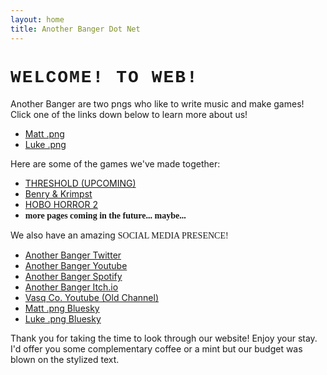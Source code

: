 ```yaml
---
layout: home
title: Another Banger Dot Net
---
```


# <span class="wave" style="font-family: 'Courier New', 'Lucida Console', monospace; font-weight: bold; text-transform: uppercase; letter-spacing: 2px;">Welcome! To Web!</span>

Another Banger are two pngs who like to write music and make games! Click one of the links down below to learn more about us!

* [Matt .png](mattpng)
* [Luke .png](lukepng)

Here are some of the games we've made together:

* [THRESHOLD (UPCOMING)](threshold)
* [Benry & Krimpst](benryandkrimpst)
* [HOBO HORROR 2](hobohorror2)
* <span style="font-family: 'Dancing Script', cursive; font-weight:700;">more pages coming in the future... maybe...</span>

We also have an amazing <span style="font-family: IMPACT, serif;" class="wave">SOCIAL MEDIA PRESENCE!</span>

* [Another Banger Twitter](https://x.com/_anotherbanger_)
* [Another Banger Youtube](https://www.youtube.com/@Another_Banger)
* [Another Banger Spotify](https://open.spotify.com/artist/0Cjt6ZaCFssn5Wl40zWjll)
* [Another Banger Itch.io](https://another-banger.itch.io/)
* [Vasq Co. Youtube (Old Channel)](https://www.youtube.com/@vasqco.351)
* [Matt .png Bluesky](https://bsky.app/profile/vasqco.com)
* [Luke .png Bluesky](https://bsky.app/profile/lukepng.bsky.social)

Thank you for taking the time to look through our website! Enjoy your stay. I'd offer you some complementary coffee or a mint but our budget was blown on the stylized text.